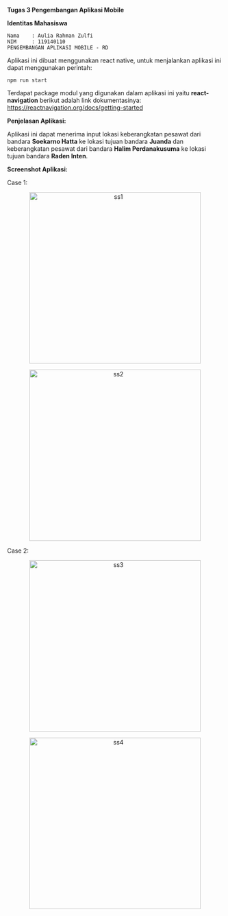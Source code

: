 <b>Tugas 3 Pengembangan Aplikasi Mobile</b>

<b>Identitas Mahasiswa</b>

    Nama    : Aulia Rahman Zulfi
    NIM     : 119140110
    PENGEMBANGAN APLIKASI MOBILE - RD


Aplikasi ini dibuat menggunakan react native, untuk menjalankan aplikasi ini dapat menggunakan perintah:
    
    npm run start
    

Terdapat package modul yang digunakan dalam aplikasi ini yaitu <b>react-navigation</b> berikut adalah link dokumentasinya: https://reactnavigation.org/docs/getting-started 

<b>Penjelasan Aplikasi:</b>

Aplikasi ini dapat menerima input lokasi keberangkatan pesawat dari bandara <b>Soekarno Hatta</b> ke lokasi tujuan bandara <b>Juanda</b> dan keberangkatan pesawat dari bandara <b>Halim Perdanakusuma</b> ke lokasi tujuan bandara <b>Raden Inten</b>.

<b>Screenshot Aplikasi:</b>

Case 1:

<p align="center"><img width="400" align="center" src="https://github.com/Crymlll/tugas-PAM-3/blob/main/ScreenshotApp/ss1.png" alt="ss1"></p>
<p align="center"><img width="400" src="https://github.com/Crymlll/tugas-PAM-3/blob/main/ScreenshotApp/ss2.png" alt="ss2"></p>

Case 2:

<p align="center"><img width="400" src="https://github.com/Crymlll/tugas-PAM-3/blob/main/ScreenshotApp/ss3.png" alt="ss3"></p>
<p align="center"><img width="400" src="https://github.com/Crymlll/tugas-PAM-3/blob/main/ScreenshotApp/ss4.png" alt="ss4"></p>